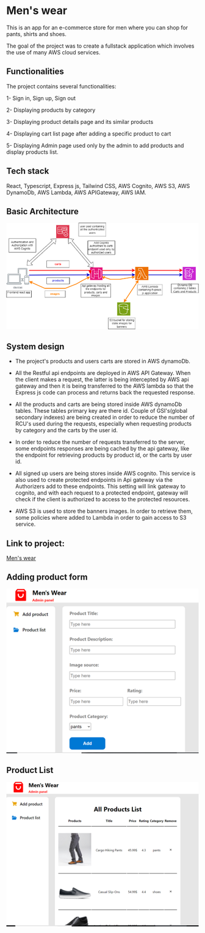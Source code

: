 # Men's wear

This is an app for an e-commerce store for men where you can shop for pants, shirts and shoes.

The goal of the project was to create a fullstack application which involves the use of many AWS cloud services.

## Functionalities

The project contains several functionalities:

1- Sign in, Sign up, Sign out

2- Displaying products by category

3- Displaying product details page and its similar products

4- Displaying cart list page after adding a specific product to cart

5- Displaying Admin page used only by the admin to add products and display products list.

## Tech stack

React, Typescript, Express js, Tailwind CSS, AWS Cognito, AWS S3, AWS DynamoDb, AWS Lambda, AWS APIGateway, AWS IAM.

## Basic Architecture

![Architecture diagram](./src/assets/system-design.png)

## System design

- The project's products and users carts are stored in AWS dynamoDb.

- All the Restful api endpoints are deployed in AWS API Gateway. When the client makes a request, the latter is being intercepted by AWS api gateway and then it is being transferred to the AWS lambda so that the Express js code can process and returns back the requested response.

- All the products and carts are being stored inside AWS dynamoDb tables. These tables primary key are there id.
  Couple of GSI's(global secondary indexes) are being created in order to reduce the number of RCU's used during the requests, especially when requesting products by category and the carts by the user id.

- In order to reduce the number of requests transferred to the server, some endpoints responses are being cached by the api gateway, like the endpoint for retrieving products by product id, or the carts by user id.

- All signed up users are being stores inside AWS cognito. This service is also used to create protected endpoints in Api gateway via the Authorizers add to these endpoints. This setting will link gateway to cognito,
  and with each request to a protected endpoint, gateway will check if the client is authorized to access to the protected resources.

- AWS S3 is used to store the banners images. In order to retrieve them, some policies where added to Lambda in order to gain access to S3 service.

## Link to project:

[Men's wear](https://main.dvj019rk5kh54.amplifyapp.com)

## Adding product form

![Add product form](./src/assets/add_product_admin.PNG)

## Product List

![Product list](./src//assets//product_list.PNG)
